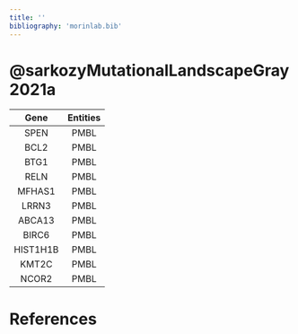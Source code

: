```yaml
---
title: ''
bibliography: 'morinlab.bib'
---
```


# @sarkozyMutationalLandscapeGray2021a
|Gene|Entities|
|:-:|:-:|
|SPEN|PMBL|
|BCL2|PMBL|
|BTG1|PMBL|
|RELN|PMBL|
|MFHAS1|PMBL|
|LRRN3|PMBL|
|ABCA13|PMBL|
|BIRC6|PMBL|
|HIST1H1B|PMBL|
|KMT2C|PMBL|
|NCOR2|PMBL|

# References

